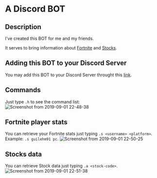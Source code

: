 # A Discord BOT

## Description
I've created this BOT for me and my friends.

It serves to bring information about [Fortnite](https://www.epicgames.com/fortnite/pt-BR/battle-pass/season-x) and [Stocks](http://www.b3.com.br/pt_br/).

## Adding this BOT to your Discord Server
You may add this BOT to your Discord Server throught this [link](https://discordapp.com/oauth2/authorize?client_id=601561539769794573&permissions=0&scope=bot&fbclid=IwAR11f6iqJ3WJzzVVNP9ELpuNh2NzJQEXYCKOx6DYBzQn-2LdhZMN-5-6ZpA).

## Commands
Just type `.h` to see the command list:
![Screenshot from 2019-09-01 22-48-38](https://user-images.githubusercontent.com/33688752/64085692-aa2db500-cd0a-11e9-96ca-7bf1fea22d34.png)

## Fortnite player stats
You can retrieve your Fortnite stats just typing `.s <username> <platform>`. 
Example: `.s guilehm91 pc`.
![Screenshot from 2019-09-01 22-50-25](https://user-images.githubusercontent.com/33688752/64085749-e95c0600-cd0a-11e9-9027-9b4aa17d7c50.png)

## Stocks data
You can retrieve Stock data just typing `.a <stock-code>`.
![Screenshot from 2019-09-01 22-51-38](https://user-images.githubusercontent.com/33688752/64085791-15778700-cd0b-11e9-9f1c-b3bb1b80f128.png)
